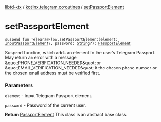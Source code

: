[libtd-ktx](../index.md) / [kotlinx.telegram.coroutines](index.md) / [setPassportElement](./set-passport-element.md)

# setPassportElement

`suspend fun `[`TelegramFlow`](../kotlinx.telegram.core/-telegram-flow/index.md)`.setPassportElement(element: `[`InputPassportElement`](https://tdlibx.github.io/td/docs/org/drinkless/td/libcore/telegram/TdApi/InputPassportElement.html)`?, password: `[`String`](https://kotlinlang.org/api/latest/jvm/stdlib/kotlin/-string/index.html)`?): `[`PassportElement`](https://tdlibx.github.io/td/docs/org/drinkless/td/libcore/telegram/TdApi/PassportElement.html)

Suspend function, which adds an element to the user's Telegram Passport. May return an error with
a message &amp;quot;PHONE_VERIFICATION_NEEDED&amp;quot; or &amp;quot;EMAIL_VERIFICATION_NEEDED&amp;quot; if the
chosen phone number or the chosen email address must be verified first.

### Parameters

`element` - Input Telegram Passport element.

`password` - Password of the current user.

**Return**
[PassportElement](https://tdlibx.github.io/td/docs/org/drinkless/td/libcore/telegram/TdApi/PassportElement.html) This class is an abstract base class.

